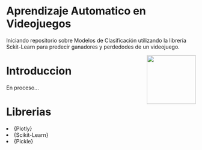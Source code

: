 # Aprendizaje Automatico en Videojuegos

Iniciando repositorio sobre Modelos de Clasificación utilizando la librería Sckit-Learn para predecir ganadores y perdedodes de un videojuego.


<p>
<a href="https://scikit-learn.org/" rel="nofollow"><img src="https://img.favpng.com/23/14/0/machine-learning-deep-learning-artificial-intelligence-supervised-learning-support-vector-machine-png-favpng-pk6kR3fbraDTCN1B9ijfqCV9K.jpg" align="right" width="130" style="max-width: 60%;"></a>
</p>

# Introduccion

En proceso...


# Librerias

<ui>
<li>
{Plotly}
</li>
<li>
{Scikit-Learn}
</li>
<li>
{Pickle}
</li>
</ui>
